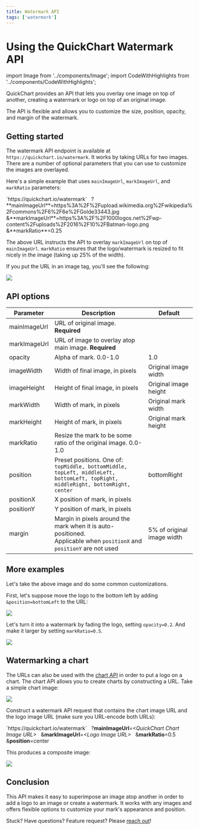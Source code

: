 ```yaml
---
title: Watermark API
tags: ['watermark']
---
```


# Using the QuickChart Watermark API

import Image from '../components/Image';
import CodeWithHighlights from '../components/CodeWithHighlights';

QuickChart provides an API that lets you overlay one image on top of another, creating a watermark or logo on top of an original image.

The API is flexible and allows you to customize the size, position, opacity, and margin of the watermark.

## Getting started

The watermark API endpoint is available at `https://quickchart.io/watermark`. It works by taking URLs for two images. There are a number of optional parameters that you can use to customize the images are overlayed.

Here's a simple example that uses `mainImageUrl`, `markImageUrl`, and `markRatio` parameters:

<CodeWithHighlights>
`https://quickchart.io/watermark`
&nbsp;  ?**mainImageUrl**=https%3A%2F%2Fupload.wikimedia.org%2Fwikipedia%2Fcommons%2F6%2F6e%2FGolde33443.jpg
&nbsp;  &**markImageUrl**=https%3A%2F%2F1000logos.net%2Fwp-content%2Fuploads%2F2016%2F10%2FBatman-logo.png
&nbsp;  &**markRatio**=0.25
</CodeWithHighlights>

The above URL instructs the API to overlay `markImageUrl` on top of `mainImageUrl`. `markRatio` ensures that the logo/watermark is resized to fit nicely in the image (taking up 25% of the width).

If you put the URL in an image tag, you'll see the following:

<Image caption="We've added a batman logo to this puppy's portrait" src="https://quickchart.io/watermark?mainImageUrl=https%3A%2F%2Fupload.wikimedia.org%2Fwikipedia%2Fcommons%2F6%2F6e%2FGolde33443.jpg&markImageUrl=https%3A%2F%2F1000logos.net%2Fwp-content%2Fuploads%2F2016%2F10%2FBatman-logo.png&markRatio=0.25&imageWidth=300"/>

## API options

| Parameter    | Description                                                                                                                          | Default                    |
| ------------ | ------------------------------------------------------------------------------------------------------------------------------------ | -------------------------- |
| mainImageUrl | URL of original image. **Required**                                                                                                  |                            |
| markImageUrl | URL of image to overlay atop main image. **Required**                                                                                |                            |
| opacity      | Alpha of mark. 0.0-1.0                                                                                                               | 1.0                        |
| imageWidth   | Width of final image, in pixels                                                                                                      | Original image width       |
| imageHeight  | Height of final image, in pixels                                                                                                     | Original image height      |
| markWidth    | Width of mark, in pixels                                                                                                             | Original mark width        |
| markHeight   | Height of mark, in pixels                                                                                                            | Original mark height       |
| markRatio    | Resize the mark to be some ratio of the original image. 0.0-1.0                                                                      |                            |
| position     | Preset positions. One of:<br/>`topMiddle, bottomMiddle, topLeft, middleLeft, bottomLeft, topRight, middleRight, bottomRight, center` | bottomRight                |
| positionX    | X position of mark, in pixels                                                                                                        |                            |
| positionY    | Y position of mark, in pixels                                                                                                        |                            |
| margin       | Margin in pixels around the mark when it is auto-positioned.<br/>Applicable when `positionX` and `positionY` are not used            | 5% of original image width |

## More examples

Let's take the above image and do some common customizations.

First, let's suppose move the logo to the bottom left by adding `&position=bottomLeft` to the URL:

<Image src="https://quickchart.io/watermark?mainImageUrl=https%3A%2F%2Fupload.wikimedia.org%2Fwikipedia%2Fcommons%2F6%2F6e%2FGolde33443.jpg&markImageUrl=https%3A%2F%2F1000logos.net%2Fwp-content%2Fuploads%2F2016%2F10%2FBatman-logo.png&markRatio=0.25&position=bottomLeft&imageWidth=300"/>

Let's turn it into a watermark by fading the logo, setting `opacity=0.2`. And make it larger by setting `markRatio=0.5`.

<Image src="https://quickchart.io/watermark?mainImageUrl=https%3A%2F%2Fupload.wikimedia.org%2Fwikipedia%2Fcommons%2F6%2F6e%2FGolde33443.jpg&markImageUrl=https%3A%2F%2F1000logos.net%2Fwp-content%2Fuploads%2F2016%2F10%2FBatman-logo.png&markRatio=0.5&position=bottomLeft&opacity=0.2&imageWidth=300"/>

## Watermarking a chart

The URLs can also be used with the [chart API](/documentation/) in order to put a logo on a chart. The chart API allows you to create charts by constructing a URL. Take a simple chart image:

<Image maxWidth={500} src="https://quickchart.io/chart?c=%7B%0A%20%20type%3A%20%27bar%27%2C%0A%20%20data%3A%20%7B%0A%20%20%20%20labels%3A%20%5B%27Q1%27%2C%20%27Q2%27%2C%20%27Q3%27%2C%20%27Q4%27%5D%2C%0A%20%20%20%20datasets%3A%20%5B%7B%0A%20%20%20%20%20%20label%3A%20%27Users%27%2C%0A%20%20%20%20%20%20data%3A%20%5B50%2C%2060%2C%2070%2C%20180%5D%0A%20%20%20%20%7D%5D%0A%20%20%7D%0A%7D"/>

Construct a watermark API request that contains the chart image URL and the logo image URL (make sure you URL-encode both URLs):

<CodeWithHighlights>
`https://quickchart.io/watermark`
&nbsp;  ?<strong>mainImageUrl</strong>=<em>&lt;QuickChart Chart Image URL&gt;</em>
&nbsp;  &<strong>markImageUrl</strong>=<em>&lt;Logo Image URL&gt;</em>
&nbsp;  &<strong>markRatio</strong>=0.5
&nbsp;  &<strong>position</strong>=center
</CodeWithHighlights>

This produces a composite image:

<Image maxWidth={500} src="https://quickchart.io/watermark?mainImageUrl=https%3A%2F%2Fquickchart.io%2Fchart%3Fc%3D%257B%250A%2520%2520type%253A%2520%2527bar%2527%252C%250A%2520%2520data%253A%2520%257B%250A%2520%2520%2520%2520labels%253A%2520%255B%2527Q1%2527%252C%2520%2527Q2%2527%252C%2520%2527Q3%2527%252C%2520%2527Q4%2527%255D%252C%250A%2520%2520%2520%2520datasets%253A%2520%255B%257B%250A%2520%2520%2520%2520%2520%2520label%253A%2520%2527Users%2527%252C%250A%2520%2520%2520%2520%2520%2520data%253A%2520%255B50%252C%252060%252C%252070%252C%2520180%255D%250A%2520%2520%2520%2520%257D%255D%250A%2520%2520%257D%250A%257D&markImageUrl=https%3A%2F%2F1000logos.net%2Fwp-content%2Fuploads%2F2016%2F10%2FBatman-logo.png&markRatio=0.5&position=center&opacity=0.2&margin=0&imageWidth=500"/>

## Conclusion

This API makes it easy to superimpose an image atop another in order to add a logo to an image or create a watermark. It works with any images and offers flexible options to customize your mark's appearance and position.

Stuck? Have questions? Feature request? Please [reach out](https://community.quickchart.io/)!
